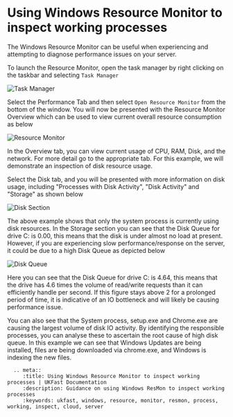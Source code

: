 # Using Windows Resource Monitor to inspect working processes

The Windows Resource Monitor can be useful when experiencing and attempting to diagnose performance issues on your server.

To launch the Resource Monitor, open the task manager by right clicking on the taskbar and selecting `Task Manager`

![Task Manager](Images/resmon/taskmanager.png)

Select the Performance Tab and then select `Open Resource Monitor` from the bottom of the window. You will now be presented with the Resource Monitor Overview which can be used to view current overall resource consumption as below

![Resource Monitor](Images/resmon/resmonoverview.png)

In the Overview tab, you can view current usage of CPU, RAM, Disk, and the network.  For more detail go to the appropriate tab. For this example, we will demonstrate an inspection of disk resource usage.

Select the Disk tab, and you will be presented with more information on disk usage, including "Processes with Disk Activity", "Disk Activity" and "Storage" as shown below

![Disk Section](Images/resmon/noloadqueue.png)

The above example shows that only the system process is currently using disk resources.  In the Storage section you can see that the Disk Queue for drive C: is 0.00, this means that the disk is under almost no load at present.  However, if you are experiencing slow performance/response on the server, it could be due to a high Disk Queue as depicted below

![Disk Queue](Images/resmon/performanceimpactingqueue.png)

Here you can see that the Disk Queue for drive C: is 4.64, this means that the drive has 4.6 times the volume of read/write requests than it can efficiently handle per second.  If this figure stays above 2 for a prolonged period of time, it is indicative of an IO bottleneck and will likely be causing performance issue.

You can also see that the System process, setup.exe and Chrome.exe are causing the largest volume of disk IO activity.  By identifying the responsible processes, you can analyse these to ascertain the root cause of high disk queue. In this example we can see that Windows Updates are being installed, files are being downloaded via chrome.exe, and Windows is indexing the new files.

```eval_rst
  .. meta::
     :title: Using Windows Resource Monitor to inspect working processes | UKFast Documentation
     :description: Guidance on using Windows ResMon to inspect working processes
     :keywords: ukfast, windows, resource, monitor, resmon, process, working, inspect, cloud, server
